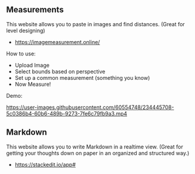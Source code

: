 ## Measurements
This website allows you to paste in images and find distances. (Great for level designing)
- https://imagemeasurement.online/

How to use:
- Upload Image
- Select bounds based on perspective
- Set up a common measurement (something you know) 
- Now Measure! 

Demo:

https://user-images.githubusercontent.com/60554748/234445708-5c0386b4-60b6-489b-9273-7fe6c79fb9a3.mp4

## Markdown
This website allows you to write Markdown in a realtime view. (Great for getting your thoughts down on paper in an organized and structured way.)
- https://stackedit.io/app#
